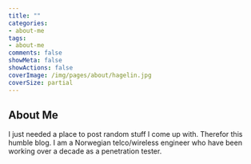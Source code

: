 ```yaml
---
title: ""
categories:
- about-me
tags:
- about-me
comments: false
showMeta: false
showActions: false
coverImage: /img/pages/about/hagelin.jpg
coverSize: partial
---
```

## About Me

I just needed a place to post random stuff I come up with. Therefor this humble blog.
I am a Norwegian telco/wireless engineer who have been working over a decade as a penetration tester.
